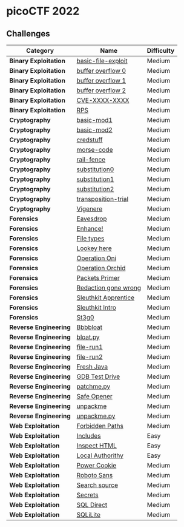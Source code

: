 # picoCTF 2022

## Challenges

| Category | Name | Difficulty |
| -------- | ---- | ---------- |
| **Binary Exploitation** | [basic-file-exploit](https://github.com/DarrenPea/picoCTF_writeups/tree/main/picoCTF-2022/Binary-Exploitation/basic-file-exploit) | Medium |
| **Binary Exploitation** | [buffer overflow 0](https://github.com/DarrenPea/picoCTF_writeups/tree/main/picoCTF-2022/Binary-Exploitation/buffer-overflow-0) | Medium |
| **Binary Exploitation** | [buffer overflow 1](https://github.com/DarrenPea/picoCTF_writeups/tree/main/picoCTF-2022/Binary-Exploitation/buffer-overflow-1) | Medium |
| **Binary Exploitation** | [buffer overflow 2](https://github.com/DarrenPea/picoCTF_writeups/tree/main/picoCTF-2022/Binary-Exploitation/buffer-overflow-2) | Medium |
| **Binary Exploitation** | [CVE-XXXX-XXXX](https://github.com/DarrenPea/picoCTF_writeups/tree/main/picoCTF-2022/Binary-Exploitation/CVE-XXXX-XXXX) | Medium |
| **Binary Exploitation** | [RPS](https://github.com/DarrenPea/picoCTF_writeups/tree/main/picoCTF-2022/Binary-Exploitation/RPS) | Medium |
| **Cryptography** | [basic-mod1](https://github.com/DarrenPea/picoCTF_writeups/tree/main/picoCTF-2022/Cryptography/basic-mod1) | Medium |
| **Cryptography** | [basic-mod2](https://github.com/DarrenPea/picoCTF_writeups/tree/main/picoCTF-2022/Cryptography/basic-mod2) | Medium |
| **Cryptography** | [credstuff](https://github.com/DarrenPea/picoCTF_writeups/tree/main/picoCTF-2022/Cryptography/credstuff) | Medium |
| **Cryptography** | [morse-code](https://github.com/DarrenPea/picoCTF_writeups/tree/main/picoCTF-2022/Cryptography/morse-code) | Medium |
| **Cryptography** | [rail-fence](https://github.com/DarrenPea/picoCTF_writeups/tree/main/picoCTF-2022/Cryptography/rail-fence) | Medium |
| **Cryptography** | [substitution0](https://github.com/DarrenPea/picoCTF_writeups/tree/main/picoCTF-2022/Cryptography/substitution0) | Medium |
| **Cryptography** | [substitution1](https://github.com/DarrenPea/picoCTF_writeups/tree/main/picoCTF-2022/Cryptography/substitution1) | Medium |
| **Cryptography** | [substitution2](https://github.com/DarrenPea/picoCTF_writeups/tree/main/picoCTF-2022/Cryptography/substitution2) | Medium |
| **Cryptography** | [transposition-trial](https://github.com/DarrenPea/picoCTF_writeups/tree/main/picoCTF-2022/Cryptography/transposition-trial) | Medium |
| **Cryptography** | [Vigenere](https://github.com/DarrenPea/picoCTF_writeups/tree/main/picoCTF-2022/Cryptography/Vigenere) | Medium |
| **Forensics** | [Eavesdrop](https://github.com/DarrenPea/picoCTF_writeups/tree/main/picoCTF-2022/Forensics/Eavesdrop) | Medium |
| **Forensics** | [Enhance!](https://github.com/DarrenPea/picoCTF_writeups/tree/main/picoCTF-2022/Forensics/Enhance) | Medium |
| **Forensics** | [File types](https://github.com/DarrenPea/picoCTF_writeups/tree/main/picoCTF-2022/Forensics/File-types) | Medium |
| **Forensics** | [Lookey here](https://github.com/DarrenPea/picoCTF_writeups/tree/main/picoCTF-2022/Forensics/Lookey-here) | Medium |
| **Forensics** | [Operation Oni](https://github.com/DarrenPea/picoCTF_writeups/tree/main/picoCTF-2022/Forensics/Operation-Oni) | Medium |
| **Forensics** | [Operation Orchid](https://github.com/DarrenPea/picoCTF_writeups/tree/main/picoCTF-2022/Forensics/Operation-Orchid) | Medium |
| **Forensics** | [Packets Primer](https://github.com/DarrenPea/picoCTF_writeups/tree/main/picoCTF-2022/Forensics/Packets-Primer) | Medium |
| **Forensics** | [Redaction gone wrong](https://github.com/DarrenPea/picoCTF_writeups/tree/main/picoCTF-2022/Forensics/Redaction-gone-wrong) | Medium |
| **Forensics** | [Sleuthkit Apprentice](https://github.com/DarrenPea/picoCTF_writeups/tree/main/picoCTF-2022/Forensics/Sleuthkit-Apprentice) | Medium |
| **Forensics** | [Sleuthkit Intro](https://github.com/DarrenPea/picoCTF_writeups/tree/main/picoCTF-2022/Forensics/Sleuthkit-Intro) | Medium |
| **Forensics** | [St3g0](https://github.com/DarrenPea/picoCTF_writeups/tree/main/picoCTF-2022/Forensics/St3g0) | Medium |
| **Reverse Engineering** | [Bbbbloat](https://github.com/DarrenPea/picoCTF_writeups/tree/main/picoCTF-2022/Reverse-Engineering/Bbbbloat) | Medium |
| **Reverse Engineering** | [bloat.py](https://github.com/DarrenPea/picoCTF_writeups/tree/main/picoCTF-2022/Reverse-Engineering/bloat-py) | Medium |
| **Reverse Engineering** | [file-run1](https://github.com/DarrenPea/picoCTF_writeups/tree/main/picoCTF-2022/Reverse-Engineering/file-run1) | Medium |
| **Reverse Engineering** | [file-run2](https://github.com/DarrenPea/picoCTF_writeups/tree/main/picoCTF-2022/Reverse-Engineering/file-run2) | Medium |
| **Reverse Engineering** | [Fresh Java](https://github.com/DarrenPea/picoCTF_writeups/tree/main/picoCTF-2022/Reverse-Engineering/Fresh-Java) | Medium |
| **Reverse Engineering** | [GDB Test Drive](https://github.com/DarrenPea/picoCTF_writeups/tree/main/picoCTF-2022/Reverse-Engineering/GDB-Test-Drive) | Medium |
| **Reverse Engineering** | [patchme.py](https://github.com/DarrenPea/picoCTF_writeups/tree/main/picoCTF-2022/Reverse-Engineering/patchme-py) | Medium |
| **Reverse Engineering** | [Safe Opener](https://github.com/DarrenPea/picoCTF_writeups/tree/main/picoCTF-2022/Reverse-Engineering/Safe-Opener) | Medium |
| **Reverse Engineering** | [unpackme](https://github.com/DarrenPea/picoCTF_writeups/tree/main/picoCTF-2022/Reverse-Engineering/unpackme) | Medium |
| **Reverse Engineering** | [unpackme.py](https://github.com/DarrenPea/picoCTF_writeups/tree/main/picoCTF-2022/Reverse-Engineering/unpackme-py) | Medium |
| **Web Exploitation** | [Forbidden Paths](https://github.com/DarrenPea/picoCTF_writeups/tree/main/picoCTF-2022/Web-Exploitation/Forbidden-Paths) | Medium |
| **Web Exploitation** | [Includes](https://github.com/DarrenPea/picoCTF_writeups/tree/main/picoCTF-2022/Web-Exploitation/Includes) | Easy |
| **Web Exploitation** | [Inspect HTML](https://github.com/DarrenPea/picoCTF_writeups/tree/main/picoCTF-2022/Web-Exploitation/Inspect-HTML) | Easy |
| **Web Exploitation** | [Local Authorithy](https://github.com/DarrenPea/picoCTF_writeups/tree/main/picoCTF-2022/Web-Exploitation/Local-Authority) | Easy |
| **Web Exploitation** | [Power Cookie](https://github.com/DarrenPea/picoCTF_writeups/tree/main/picoCTF-2022/Web-Exploitation/Power-Cookie) | Medium |
| **Web Exploitation** | [Roboto Sans](https://github.com/DarrenPea/picoCTF_writeups/tree/main/picoCTF-2022/Web-Exploitation/Roboto-Sans) | Medium |
| **Web Exploitation** | [Search source](https://github.com/DarrenPea/picoCTF_writeups/tree/main/picoCTF-2022/Web-Exploitation/Search-source) | Medium |
| **Web Exploitation** | [Secrets](https://github.com/DarrenPea/picoCTF_writeups/tree/main/picoCTF-2022/Web-Exploitation/Secrets) | Medium |
| **Web Exploitation** | [SQL Direct](https://github.com/DarrenPea/picoCTF_writeups/tree/main/picoCTF-2022/Web-Exploitation/SQL-Direct) | Medium |
| **Web Exploitation** | [SQLiLite](https://github.com/DarrenPea/picoCTF_writeups/tree/main/picoCTF-2022/Web-Exploitation/SQLiLite) | Medium |